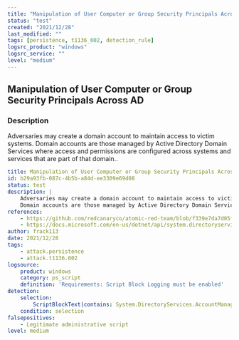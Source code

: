```yaml
---
title: "Manipulation of User Computer or Group Security Principals Across AD"
status: "test"
created: "2021/12/28"
last_modified: ""
tags: [persistence, t1136_002, detection_rule]
logsrc_product: "windows"
logsrc_service: ""
level: "medium"
---
```


## Manipulation of User Computer or Group Security Principals Across AD

### Description

Adversaries may create a domain account to maintain access to victim systems.
Domain accounts are those managed by Active Directory Domain Services where access and permissions are configured across systems and services that are part of that domain..


```yml
title: Manipulation of User Computer or Group Security Principals Across AD
id: b29a93fb-087c-4b5b-a84d-ee3309e69d08
status: test
description: |
    Adversaries may create a domain account to maintain access to victim systems.
    Domain accounts are those managed by Active Directory Domain Services where access and permissions are configured across systems and services that are part of that domain..
references:
    - https://github.com/redcanaryco/atomic-red-team/blob/f339e7da7d05f6057fdfcdd3742bfcf365fee2a9/atomics/T1136.002/T1136.002.md#atomic-test-3---create-a-new-domain-account-using-powershell
    - https://docs.microsoft.com/en-us/dotnet/api/system.directoryservices.accountmanagement?view=dotnet-plat-ext-6.0
author: frack113
date: 2021/12/28
tags:
    - attack.persistence
    - attack.t1136.002
logsource:
    product: windows
    category: ps_script
    definition: 'Requirements: Script Block Logging must be enabled'
detection:
    selection:
        ScriptBlockText|contains: System.DirectoryServices.AccountManagement
    condition: selection
falsepositives:
    - Legitimate administrative script
level: medium

```
